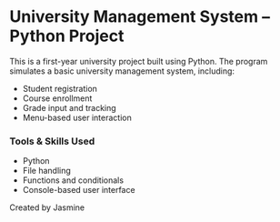 # University Management System – Python Project

This is a first-year university project built using Python. The program simulates a basic university management system, including:

- Student registration
- Course enrollment
- Grade input and tracking
- Menu-based user interaction

### Tools & Skills Used
- Python
- File handling
- Functions and conditionals
- Console-based user interface

Created by Jasmine
